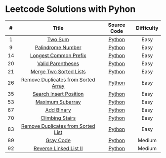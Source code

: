 # Leetcode Solutions with Pyhon

| # | Title | Source Code | Difficulty |
|:---:|:---:|:---:|:---:|
| 1 | [Two Sum](https://leetcode.com/problems/two-sum/)  | [Python](01_twoSum.py) | Easy |
| 9 | [Palindrome Number](https://leetcode.com/problems/palindrome-number/)  | [Python](09_palindromeNumber.py) | Easy |
| 14 | [Longest Common Prefix](https://leetcode.com/problems/longest-common-prefix/)  | [Python](14_longestCommonPrefix.py) | Easy |
| 20 | [Valid Parentheses](https://leetcode.com/problems/longest-common-prefix/)  | [Python](20_validParentheses.py) | Easy |
| 21 | [Merge Two Sorted Lists](https://leetcode.com/problems/merge-two-sorted-lists/)  | [Python](21_mergeTwoLists.py) | Easy |
| 26 | [Remove Duplicates from Sorted Array](https://leetcode.com/problems/remove-duplicates-from-sorted-array/)  | [Python](26_removeDuplicates.py) | Easy |
| 35 | [Search Insert Position](https://leetcode.com/problems/remove-duplicates-from-sorted-array/)  | [Python](35_searchInsert.py) | Easy |
| 53 | [Maximum Subarray](https://leetcode.com/problems/maximum-subarray/)  | [Python](53_maxSubArray.py) | Easy |
| 67 | [Add Binary](https://leetcode.com/problems/add-binary/)  | [Python](67_addBinary.py) | Easy |
| 70 | [Climbing Stairs](https://leetcode.com/problems/climbing-stairs/)  | [Python](70_climbStairs.py) | Easy |
| 83 | [Remove Duplicates from Sorted List](https://leetcode.com/problems/remove-duplicates-from-sorted-list/)  | [Python](83_deleteDuplicates.py) | Easy |
| 89 | [Gray Code](https://leetcode.com/problems/gray-code/)  | [Python](89_grayCode.py) | Medium |
| 92 | [Reverse Linked List II](https://leetcode.com/problems/reverse-linked-list-ii/)  | [Python](92_reverseBetween.py) | Medium |
